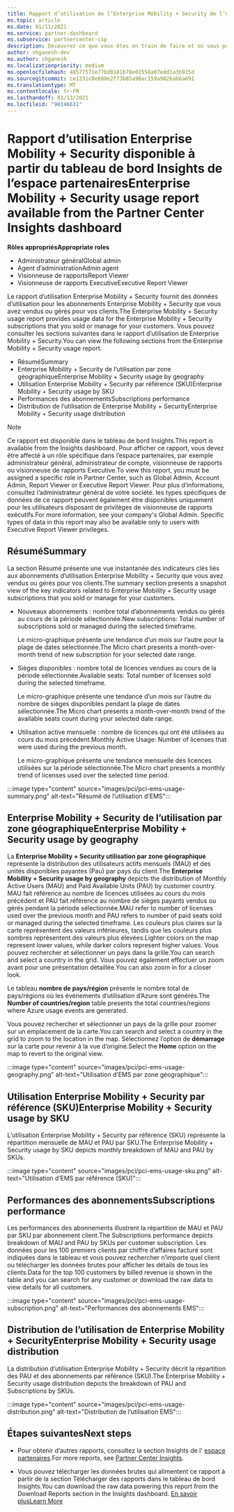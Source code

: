 ```yaml
---
title: Rapport d’utilisation de l’Enterprise Mobility + Security de l’espace partenaires
ms.topic: article
ms.date: 01/11/2021
ms.service: partner-dashboard
ms.subservice: partnercenter-csp
description: Découvrez ce que vous êtes en train de faire et où vous pouvez améliorer l’utilisation des abonnements Enterprise Mobility + Security que vous vendez ou gérez pour vos clients.
author: shganesh-dev
ms.author: shganesh
ms.localizationpriority: medium
ms.openlocfilehash: 48577571e77bd0181b78e01558a07edd1a3b925d
ms.sourcegitcommit: ce1331c0e600e2f73b85a90ac159a9026ab6a691
ms.translationtype: MT
ms.contentlocale: fr-FR
ms.lasthandoff: 01/13/2021
ms.locfileid: "98146631"
---
```

# <a name="enterprise-mobility--security-usage-report-available-from-the-partner-center-insights-dashboard"></a><span data-ttu-id="9a889-103">Rapport d’utilisation Enterprise Mobility + Security disponible à partir du tableau de bord Insights de l’espace partenaires</span><span class="sxs-lookup"><span data-stu-id="9a889-103">Enterprise Mobility + Security usage report available from the Partner Center Insights dashboard</span></span>

<span data-ttu-id="9a889-104">**Rôles appropriés**</span><span class="sxs-lookup"><span data-stu-id="9a889-104">**Appropriate roles**</span></span>
- <span data-ttu-id="9a889-105">Administrateur général</span><span class="sxs-lookup"><span data-stu-id="9a889-105">Global admin</span></span>
- <span data-ttu-id="9a889-106">Agent d’administration</span><span class="sxs-lookup"><span data-stu-id="9a889-106">Admin agent</span></span>
- <span data-ttu-id="9a889-107">Visionneuse de rapports</span><span class="sxs-lookup"><span data-stu-id="9a889-107">Report Viewer</span></span>
- <span data-ttu-id="9a889-108">Visionneuse de rapports Executive</span><span class="sxs-lookup"><span data-stu-id="9a889-108">Executive Report Viewer</span></span>

<span data-ttu-id="9a889-109">Le rapport d’utilisation Enterprise Mobility + Security fournit des données d’utilisation pour les abonnements Enterprise Mobility + Security que vous avez vendus ou gérés pour vos clients.</span><span class="sxs-lookup"><span data-stu-id="9a889-109">The Enterprise Mobility + Security usage report provides usage data for the Enterprise Mobility + Security subscriptions that you sold or manage for your customers.</span></span> <span data-ttu-id="9a889-110">Vous pouvez consulter les sections suivantes dans le rapport d’utilisation de Enterprise Mobility + Security.</span><span class="sxs-lookup"><span data-stu-id="9a889-110">You can view the following sections from the Enterprise Mobility + Security usage report.</span></span>

- <span data-ttu-id="9a889-111">Résumé</span><span class="sxs-lookup"><span data-stu-id="9a889-111">Summary</span></span>
- <span data-ttu-id="9a889-112">Enterprise Mobility + Security de l’utilisation par zone géographique</span><span class="sxs-lookup"><span data-stu-id="9a889-112">Enterprise Mobility + Security usage by geography</span></span>
- <span data-ttu-id="9a889-113">Utilisation Enterprise Mobility + Security par référence (SKU)</span><span class="sxs-lookup"><span data-stu-id="9a889-113">Enterprise Mobility + Security usage by SKU</span></span>
- <span data-ttu-id="9a889-114">Performances des abonnements</span><span class="sxs-lookup"><span data-stu-id="9a889-114">Subscriptions performance</span></span>
- <span data-ttu-id="9a889-115">Distribution de l’utilisation de Enterprise Mobility + Security</span><span class="sxs-lookup"><span data-stu-id="9a889-115">Enterprise Mobility + Security usage distribution</span></span>

 > [!NOTE]
 > <span data-ttu-id="9a889-116">Ce rapport est disponible dans le tableau de bord Insights.</span><span class="sxs-lookup"><span data-stu-id="9a889-116">This report is available from the Insights dashboard.</span></span> <span data-ttu-id="9a889-117">Pour afficher ce rapport, vous devez être affecté à un rôle spécifique dans l’espace partenaires, par exemple administrateur général, administrateur de compte, visionneuse de rapports ou visionneuse de rapports Executive.</span><span class="sxs-lookup"><span data-stu-id="9a889-117">To view this report, you must be assigned a specific role in Partner Center, such as Global Admin, Account Admin, Report Viewer or Executive Report Viewer.</span></span> <span data-ttu-id="9a889-118">Pour plus d’informations, consultez l’administrateur général de votre société. les types spécifiques de données de ce rapport peuvent également être disponibles uniquement pour les utilisateurs disposant de privilèges de visionneuse de rapports exécutifs.</span><span class="sxs-lookup"><span data-stu-id="9a889-118">For more information, see your company's Global Admin. Specific types of data in this report may also be available only to users with Executive Report Viewer privileges.</span></span>

## <a name="summary"></a><span data-ttu-id="9a889-119">Résumé</span><span class="sxs-lookup"><span data-stu-id="9a889-119">Summary</span></span>

<span data-ttu-id="9a889-120">La section Résumé présente une vue instantanée des indicateurs clés liés aux abonnements d’utilisation Enterprise Mobility + Security que vous avez vendus ou gérés pour vos clients.</span><span class="sxs-lookup"><span data-stu-id="9a889-120">The summary section presents a snapshot view of the key indicators related to Enterprise Mobility + Security usage subscriptions that you sold or manage for your customers.</span></span> 

- <span data-ttu-id="9a889-121">Nouveaux abonnements : nombre total d’abonnements vendus ou gérés au cours de la période sélectionnée.</span><span class="sxs-lookup"><span data-stu-id="9a889-121">New subscriptions: Total number of subscriptions sold or managed during the selected timeframe.</span></span>

   <span data-ttu-id="9a889-122">Le micro-graphique présente une tendance d’un mois sur l’autre pour la plage de dates sélectionnée.</span><span class="sxs-lookup"><span data-stu-id="9a889-122">The Micro chart presents a month-over-month trend of new subscription for your selected date range.</span></span>

- <span data-ttu-id="9a889-123">Sièges disponibles : nombre total de licences vendues au cours de la période sélectionnée.</span><span class="sxs-lookup"><span data-stu-id="9a889-123">Available seats: Total number of licenses sold during the selected timeframe.</span></span>

   <span data-ttu-id="9a889-124">Le micro-graphique présente une tendance d’un mois sur l’autre du nombre de sièges disponibles pendant la plage de dates sélectionnée.</span><span class="sxs-lookup"><span data-stu-id="9a889-124">The Micro chart presents a month-over-month trend of the available seats count during your selected date range.</span></span>

- <span data-ttu-id="9a889-125">Utilisation active mensuelle : nombre de licences qui ont été utilisées au cours du mois précédent.</span><span class="sxs-lookup"><span data-stu-id="9a889-125">Monthly Active Usage: Number of licenses that were used during the previous month.</span></span>

   <span data-ttu-id="9a889-126">Le micro-graphique présente une tendance mensuelle des licences utilisées sur la période sélectionnée.</span><span class="sxs-lookup"><span data-stu-id="9a889-126">The Micro chart presents a monthly trend of licenses used over the selected time period.</span></span>

:::image type="content" source="images/pci/pci-ems-usage-summary.png" alt-text="Résumé de l’utilisation d’EMS":::

## <a name="enterprise-mobility--security-usage-by-geography"></a><span data-ttu-id="9a889-128">Enterprise Mobility + Security de l’utilisation par zone géographique</span><span class="sxs-lookup"><span data-stu-id="9a889-128">Enterprise Mobility + Security usage by geography</span></span>

<span data-ttu-id="9a889-129">La **Enterprise Mobility + Security utilisation par zone géographique** représente la distribution des utilisateurs actifs mensuels (MAU) et des unités disponibles payantes (Pau) par pays du client.</span><span class="sxs-lookup"><span data-stu-id="9a889-129">The **Enterprise Mobility + Security usage by geography** depicts the distribution of Monthly Active Users (MAU) and Paid Available Units (PAU) by customer country.</span></span> <span data-ttu-id="9a889-130">MAU fait référence au nombre de licences utilisées au cours du mois précédent et PAU fait référence au nombre de sièges payants vendus ou gérés pendant la période sélectionnée.</span><span class="sxs-lookup"><span data-stu-id="9a889-130">MAU refer to number of licenses used over the previous month and PAU refers to number of paid seats sold or managed during the selected timeframe.</span></span> <span data-ttu-id="9a889-131">Les couleurs plus claires sur la carte représentent des valeurs inférieures, tandis que les couleurs plus sombres représentent des valeurs plus élevées.</span><span class="sxs-lookup"><span data-stu-id="9a889-131">Lighter colors on the map represent lower values, while darker colors represent higher values.</span></span> <span data-ttu-id="9a889-132">Vous pouvez rechercher et sélectionner un pays dans la grille.</span><span class="sxs-lookup"><span data-stu-id="9a889-132">You can search and select a country in the grid.</span></span> <span data-ttu-id="9a889-133">Vous pouvez également effectuer un zoom avant pour une présentation détaillée.</span><span class="sxs-lookup"><span data-stu-id="9a889-133">You can also zoom in for a closer look.</span></span>

<span data-ttu-id="9a889-134">Le tableau **nombre de pays/région** présente le nombre total de pays/régions où les événements d’utilisation d’Azure sont générés.</span><span class="sxs-lookup"><span data-stu-id="9a889-134">The **Number of countries/region** table presents the total countries/regions where Azure usage events are generated.</span></span>

<span data-ttu-id="9a889-135">Vous pouvez rechercher et sélectionner un pays de la grille pour zoomer sur un emplacement de la carte.</span><span class="sxs-lookup"><span data-stu-id="9a889-135">You can search and select a country in the grid to zoom to the location in the map.</span></span> <span data-ttu-id="9a889-136">Sélectionnez l’option de **démarrage** sur la carte pour revenir à la vue d’origine.</span><span class="sxs-lookup"><span data-stu-id="9a889-136">Select the **Home** option on the map to revert to the original view.</span></span>

:::image type="content" source="images/pci/pci-ems-usage-geography.png" alt-text="Utilisation d’EMS par zone géographique":::

## <a name="enterprise-mobility--security-usage-by-sku"></a><span data-ttu-id="9a889-138">Utilisation Enterprise Mobility + Security par référence (SKU)</span><span class="sxs-lookup"><span data-stu-id="9a889-138">Enterprise Mobility + Security usage by SKU</span></span>

<span data-ttu-id="9a889-139">L’utilisation Enterprise Mobility + Security par référence (SKU) représente la répartition mensuelle de MAU et PAU par SKU.</span><span class="sxs-lookup"><span data-stu-id="9a889-139">The Enterprise Mobility + Security usage by SKU depicts monthly breakdown of MAU and PAU by SKUs.</span></span>

:::image type="content" source="images/pci/pci-ems-usage-sku.png" alt-text="Utilisation d’EMS par référence (SKU)":::

## <a name="subscriptions-performance"></a><span data-ttu-id="9a889-141">Performances des abonnements</span><span class="sxs-lookup"><span data-stu-id="9a889-141">Subscriptions performance</span></span>

<span data-ttu-id="9a889-142">Les performances des abonnements illustrent la répartition de MAU et PAU par SKU par abonnement client.</span><span class="sxs-lookup"><span data-stu-id="9a889-142">The Subscriptions performance depicts breakdown of MAU and PAU by SKUs per customer subscription.</span></span> <span data-ttu-id="9a889-143">Les données pour les 100 premiers clients par chiffre d’affaires facturé sont indiquées dans le tableau et vous pouvez rechercher n’importe quel client ou télécharger les données brutes pour afficher les détails de tous les clients.</span><span class="sxs-lookup"><span data-stu-id="9a889-143">Data for the top 100 customers by billed revenue is shown in the table and you can search for any customer or download the raw data to view details for all customers.</span></span>

:::image type="content" source="images/pci/pci-ems-usage-subscription.png" alt-text="Performances des abonnements EMS":::

## <a name="enterprise-mobility--security-usage-distribution"></a><span data-ttu-id="9a889-145">Distribution de l’utilisation de Enterprise Mobility + Security</span><span class="sxs-lookup"><span data-stu-id="9a889-145">Enterprise Mobility + Security usage distribution</span></span>

<span data-ttu-id="9a889-146">La distribution d’utilisation Enterprise Mobility + Security décrit la répartition des PAU et des abonnements par référence (SKU).</span><span class="sxs-lookup"><span data-stu-id="9a889-146">The Enterprise Mobility + Security usage distribution depicts the breakdown of PAU and Subscriptions by SKUs.</span></span>

:::image type="content" source="images/pci/pci-ems-usage-distribution.png" alt-text="Distribution de l’utilisation EMS":::

## <a name="next-steps"></a><span data-ttu-id="9a889-148">Étapes suivantes</span><span class="sxs-lookup"><span data-stu-id="9a889-148">Next steps</span></span>

- <span data-ttu-id="9a889-149">Pour obtenir d’autres rapports, consultez la section Insights de l' [espace partenaires](partner-center-insights.md).</span><span class="sxs-lookup"><span data-stu-id="9a889-149">For more reports, see [Partner Center Insights](partner-center-insights.md).</span></span>

- <span data-ttu-id="9a889-150">Vous pouvez télécharger les données brutes qui alimentent ce rapport à partir de la section Télécharger des rapports dans le tableau de bord Insights.</span><span class="sxs-lookup"><span data-stu-id="9a889-150">You can download the raw data powering this report from the Download Reports section in the Insights dashboard.</span></span> [<span data-ttu-id="9a889-151">En savoir plus</span><span class="sxs-lookup"><span data-stu-id="9a889-151">Learn More</span></span>](pci-download-reports.md) 
